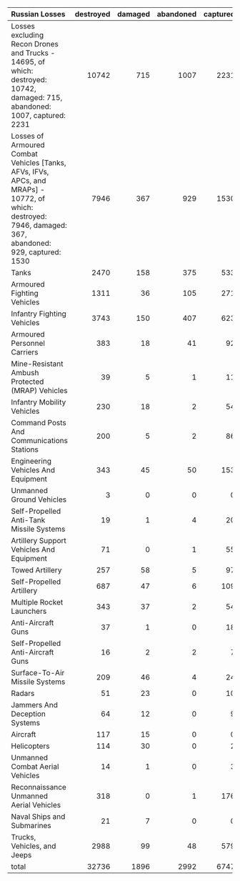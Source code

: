 | Russian Losses                                                                                                                                           |   destroyed |   damaged |   abandoned |   captured |   total |
|:---------------------------------------------------------------------------------------------------------------------------------------------------------|------------:|----------:|------------:|-----------:|--------:|
| Losses excluding Recon Drones and Trucks - 14695, of which: destroyed: 10742, damaged: 715, abandoned: 1007, captured: 2231                              |       10742 |       715 |        1007 |       2231 |   14695 |
| Losses of Armoured Combat Vehicles [Tanks, AFVs, IFVs, APCs, and MRAPs] - 10772, of which: destroyed: 7946, damaged: 367, abandoned: 929, captured: 1530 |        7946 |       367 |         929 |       1530 |   10772 |
| Tanks                                                                                                                                                    |        2470 |       158 |         375 |        533 |    3536 |
| Armoured Fighting Vehicles                                                                                                                               |        1311 |        36 |         105 |        271 |    1723 |
| Infantry Fighting Vehicles                                                                                                                               |        3743 |       150 |         407 |        623 |    4923 |
| Armoured Personnel Carriers                                                                                                                              |         383 |        18 |          41 |         92 |     534 |
| Mine-Resistant Ambush Protected  (MRAP) Vehicles                                                                                                         |          39 |         5 |           1 |         11 |      56 |
| Infantry Mobility Vehicles                                                                                                                               |         230 |        18 |           2 |         54 |     304 |
| Command Posts And Communications Stations                                                                                                                |         200 |         5 |           2 |         86 |     293 |
| Engineering Vehicles And Equipment                                                                                                                       |         343 |        45 |          50 |        153 |     591 |
| Unmanned Ground Vehicles                                                                                                                                 |           3 |         0 |           0 |          0 |       3 |
| Self-Propelled Anti-Tank Missile Systems                                                                                                                 |          19 |         1 |           4 |         20 |      44 |
| Artillery Support Vehicles And Equipment                                                                                                                 |          71 |         0 |           1 |         55 |     127 |
| Towed Artillery                                                                                                                                          |         257 |        58 |           5 |         97 |     417 |
| Self-Propelled Artillery                                                                                                                                 |         687 |        47 |           6 |        109 |     849 |
| Multiple Rocket Launchers                                                                                                                                |         343 |        37 |           2 |         54 |     436 |
| Anti-Aircraft Guns                                                                                                                                       |          37 |         1 |           0 |         18 |      56 |
| Self-Propelled Anti-Aircraft Guns                                                                                                                        |          16 |         2 |           2 |          7 |      27 |
| Surface-To-Air Missile Systems                                                                                                                           |         209 |        46 |           4 |         24 |     283 |
| Radars                                                                                                                                                   |          51 |        23 |           0 |         10 |      84 |
| Jammers And Deception Systems                                                                                                                            |          64 |        12 |           0 |          9 |      85 |
| Aircraft                                                                                                                                                 |         117 |        15 |           0 |          0 |     132 |
| Helicopters                                                                                                                                              |         114 |        30 |           0 |          2 |     146 |
| Unmanned Combat Aerial Vehicles                                                                                                                          |          14 |         1 |           0 |          3 |      18 |
| Reconnaissance Unmanned Aerial Vehicles                                                                                                                  |         318 |         0 |           1 |        176 |     495 |
| Naval Ships and Submarines                                                                                                                               |          21 |         7 |           0 |          0 |      28 |
| Trucks, Vehicles, and Jeeps                                                                                                                              |        2988 |        99 |          48 |        579 |    3714 |
| total                                                                                                                                                    |       32736 |      1896 |        2992 |       6747 |   44371 |